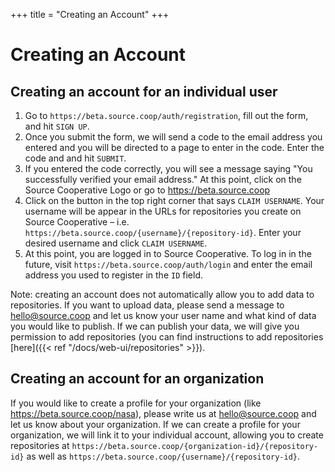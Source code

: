+++
title = "Creating an Account"
+++

# Creating an Account

## Creating an account for an individual user

1. Go to `https://beta.source.coop/auth/registration`, fill out the form, and hit `SIGN UP`.
2. Once you submit the form, we will send a code to the email address you entered and you will be directed to a page to enter in the code. Enter the code and and hit `SUBMIT`.
3. If you entered the code correctly, you will see a message saying "You successfully verified your email address." At this point, click on the Source Cooperative Logo or go to https://beta.source.coop
4. Click on the button in the top right corner that says `CLAIM USERNAME`. Your username will be appear in the URLs for repositories you create on Source Cooperative – i.e. `https://beta.source.coop/{username}/{repository-id}`. Enter your desired username and click `CLAIM USERNAME`.
5. At this point, you are logged in to Source Cooperative. To log in in the future, visit `https://beta.source.coop/auth/login` and enter the email address you used to register in the `ID` field.

Note: creating an account does not automatically allow you to add data to repositories. If you want to upload data, please send a message to hello@source.coop and let us know your user name and what kind of data you would like to publish. If we can publish your data, we will give you permission to add repositories (you can find instructions to add repositories [here]({{< ref "/docs/web-ui/repositories" >}}).

## Creating an account for an organization

If you would like to create a profile for your organization (like https://beta.source.coop/nasa), please write us at hello@source.coop and let us know about your organization. If we can create a profile for your organization, we will link it to your individual account, allowing you to create repositories at `https://beta.source.coop/{organization-id}/{repository-id}` as well as `https://beta.source.coop/{username}/{repository-id}`.
